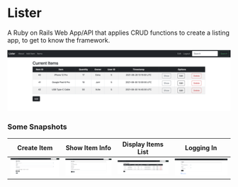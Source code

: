 # Lister

A Ruby on Rails Web App/API that applies CRUD functions to create a listing app, to get to know the framework.

![Listet](assets/items_table.png)

### Some Snapshots
Create Item  |  Show Item Info  |  Display Items List  |  Logging In
:-------------------------:|:-------------------------:|:-------------------------:|:-------------------------:
![Lister_Ruby_on_Rails](assets/create_item.png)  |  ![Lister_Ruby_on_Rails](assets/item_info.png)  |  ![Lister_Ruby_on_Rails](assets/items_table.png)  |  ![Lister_Ruby_on_Rails](assets/login.png)
